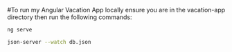 #To run my Angular Vacation App locally ensure you are in the vacation-app directory then run the following commands:

```bash
ng serve
```

```bash
json-server --watch db.json
```
